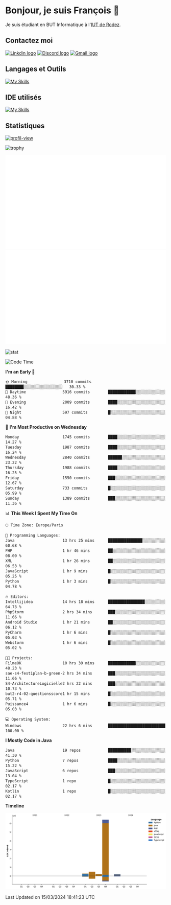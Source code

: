 # Bonjour, je suis François 👋

Je suis étudiant en BUT Informatique à l'[IUT de Rodez](https://iut-rodez.fr).

## Contactez moi

<p>
<a href="https://www.linkedin.com/in/fran%C3%A7ois-de-saint-palais-00985327a/" target="blank"><img src="https://img.shields.io/badge/LinkedIn-0077B5?style=for-the-badge&logo=linkedin&logoColor=white" alt="Linkdin logo"/></a>
<a href="https://discord.gg/francis389" target="blank"><img src="https://img.shields.io/badge/Discord-7289DA?style=for-the-badge&logo=discord&logoColor=white" alt="Discord logo" /></a>
<a href="mailto:francois-sp@gmx.fr" target="blank"><img src="https://img.shields.io/badge/Gmail-D14836?style=for-the-badge&logo=gmail&logoColor=white" alt="Gmail logo"/></a> 
</p>

## Langages et Outils

[![My Skills](https://skillicons.dev/icons?i=java,py,kotlin,git,html,css,sass,vue,angular,react,bootstrap,js,ts,php,mysql,sqlite,grafana,linux,windows,figma,postman)](https://skillicons.dev)

## IDE utilisés

[![My Skills](https://skillicons.dev/icons?i=idea,phpstorm,pycharm,androidstudio,vscode,webstorm,eclipse)](https://skillicons.dev)

## Statistiques

[![profil-view](https://komarev.com/ghpvc/?username=francois389&label=Profile%20views&color=0e75b6&style=flat)](https://github.com/ryo-ma/github-profile-trophy)

![trophy](https://github-profile-trophy.vercel.app/?username=Francois389&theme=onedark&column=-1)

![top-lang](https://raw.githubusercontent.com/Francois389/github-stat/master/generated/languages.svg#gh-dark-mode-only)
![](https://raw.githubusercontent.com/Francois389/github-stat/master/generated/overview.svg#gh-dark-mode-only)

![stat](https://github-readme-stats.vercel.app/api?username=francois389&show_icons=true&locale=fr&theme=onedark)

<!--START_SECTION:waka-->
![Code Time](http://img.shields.io/badge/Code%20Time-41%20hrs%2034%20mins-blue)

**I'm an Early 🐤** 

```text
🌞 Morning                3710 commits        ████████░░░░░░░░░░░░░░░░░   30.33 % 
🌆 Daytime                5916 commits        ████████████░░░░░░░░░░░░░   48.36 % 
🌃 Evening                2009 commits        ████░░░░░░░░░░░░░░░░░░░░░   16.42 % 
🌙 Night                  597 commits         █░░░░░░░░░░░░░░░░░░░░░░░░   04.88 % 
```
📅 **I'm Most Productive on Wednesday** 

```text
Monday                   1745 commits        ████░░░░░░░░░░░░░░░░░░░░░   14.27 % 
Tuesday                  1987 commits        ████░░░░░░░░░░░░░░░░░░░░░   16.24 % 
Wednesday                2840 commits        ██████░░░░░░░░░░░░░░░░░░░   23.22 % 
Thursday                 1988 commits        ████░░░░░░░░░░░░░░░░░░░░░   16.25 % 
Friday                   1550 commits        ███░░░░░░░░░░░░░░░░░░░░░░   12.67 % 
Saturday                 733 commits         █░░░░░░░░░░░░░░░░░░░░░░░░   05.99 % 
Sunday                   1389 commits        ███░░░░░░░░░░░░░░░░░░░░░░   11.36 % 
```


📊 **This Week I Spent My Time On** 

```text
🕑︎ Time Zone: Europe/Paris

💬 Programming Languages: 
Java                     13 hrs 25 mins      ███████████████░░░░░░░░░░   60.68 % 
PHP                      1 hr 46 mins        ██░░░░░░░░░░░░░░░░░░░░░░░   08.00 % 
XML                      1 hr 26 mins        ██░░░░░░░░░░░░░░░░░░░░░░░   06.53 % 
JavaScript               1 hr 9 mins         █░░░░░░░░░░░░░░░░░░░░░░░░   05.25 % 
Python                   1 hr 3 mins         █░░░░░░░░░░░░░░░░░░░░░░░░   04.78 % 

🔥 Editors: 
Intellijidea             14 hrs 18 mins      ████████████████░░░░░░░░░   64.73 % 
PhpStorm                 2 hrs 34 mins       ███░░░░░░░░░░░░░░░░░░░░░░   11.66 % 
Android Studio           1 hr 21 mins        ██░░░░░░░░░░░░░░░░░░░░░░░   06.12 % 
PyCharm                  1 hr 6 mins         █░░░░░░░░░░░░░░░░░░░░░░░░   05.03 % 
Webstorm                 1 hr 6 mins         █░░░░░░░░░░░░░░░░░░░░░░░░   05.02 % 

🐱‍💻 Projects: 
FilmeOK                  10 hrs 39 mins      ████████████░░░░░░░░░░░░░   48.23 % 
sae-s4-festiplan-b-green-2 hrs 34 mins       ███░░░░░░░░░░░░░░░░░░░░░░   11.66 % 
S4-ArchitectureLogicielle2 hrs 22 mins       ███░░░░░░░░░░░░░░░░░░░░░░   10.73 % 
but2-r4-02-questionsscore1 hr 15 mins        █░░░░░░░░░░░░░░░░░░░░░░░░   05.71 % 
Puissance4               1 hr 6 mins         █░░░░░░░░░░░░░░░░░░░░░░░░   05.03 % 

💻 Operating System: 
Windows                  22 hrs 6 mins       █████████████████████████   100.00 % 
```

**I Mostly Code in Java** 

```text
Java                     19 repos            ██████████░░░░░░░░░░░░░░░   41.30 % 
Python                   7 repos             ████░░░░░░░░░░░░░░░░░░░░░   15.22 % 
JavaScript               6 repos             ███░░░░░░░░░░░░░░░░░░░░░░   13.04 % 
TypeScript               1 repo              █░░░░░░░░░░░░░░░░░░░░░░░░   02.17 % 
Kotlin                   1 repo              █░░░░░░░░░░░░░░░░░░░░░░░░   02.17 % 
```



**Timeline**

![Lines of Code chart](https://raw.githubusercontent.com/Francois389/Francois389/main/assets/bar_graph.png)


 Last Updated on 15/03/2024 18:41:23 UTC
<!--END_SECTION:waka-->
